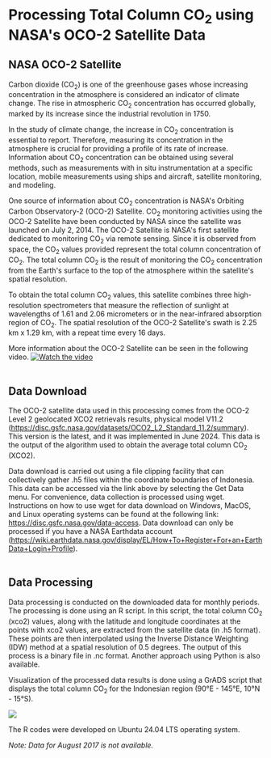 # Processing Total Column CO<sub>2</sub> using NASA's OCO-2 Satellite Data
## NASA OCO-2 Satellite

Carbon dioxide (CO<sub>2</sub>) is one of the greenhouse gases whose increasing concentration in the atmosphere is considered an indicator of climate change. The rise in atmospheric CO<sub>2</sub> concentration has occurred globally, marked by its increase since the industrial revolution in 1750.

In the study of climate change, the increase in CO<sub>2</sub> concentration is essential to report. Therefore, measuring its concentration in the atmosphere is crucial for providing a profile of its rate of increase. Information about CO<sub>2</sub> concentration can be obtained using several methods, such as measurements with in situ instrumentation at a specific location, mobile measurements using ships and aircraft, satellite monitoring, and modeling.

One source of information about CO<sub>2</sub> concentration is NASA's Orbiting Carbon Observatory-2 (OCO-2) Satellite. CO<sub>2</sub> monitoring activities using the OCO-2 Satellite have been conducted by NASA since the satellite was launched on July 2, 2014. The OCO-2 Satellite is NASA's first satellite dedicated to monitoring CO<sub>2</sub> via remote sensing. Since it is observed from space, the CO<sub>2</sub> values provided represent the total column concentration of CO<sub>2</sub>. The total column CO<sub>2</sub> is the result of monitoring the CO<sub>2</sub> concentration from the Earth's surface to the top of the atmosphere within the satellite's spatial resolution.

To obtain the total column CO<sub>2</sub> values, this satellite combines three high-resolution spectrometers that measure the reflection of sunlight at wavelengths of 1.61 and 2.06 micrometers or in the near-infrared absorption region of CO<sub>2</sub>. The spatial resolution of the OCO-2 Satellite's swath is 2.25 km x 1.29 km, with a repeat time every 16 days.

More information about the OCO-2 Satellite can be seen in the following video.
[![Watch the video](https://img.youtube.com/vi/-uP_fqEfYWg/maxresdefault.jpg)](https://youtu.be/-uP_fqEfYWg)
<br></br>
## Data Download

The OCO-2 satellite data used in this processing comes from the OCO-2 Level 2 geolocated XCO2 retrievals results, physical model V11.2 (https://disc.gsfc.nasa.gov/datasets/OCO2_L2_Standard_11.2/summary). This version is the latest, and it was implemented in June 2024. This data is the output of the algorithm used to obtain the average total column CO<sub>2</sub> (XCO2).

Data download is carried out using a file clipping facility that can collectively gather .h5 files within the coordinate boundaries of Indonesia. This data can be accessed via the link above by selecting the Get Data menu. For convenience, data collection is processed using wget. Instructions on how to use wget for data download on Windows, MacOS, and Linux operating systems can be found at the following link: https://disc.gsfc.nasa.gov/data-access. Data download can only be processed if you have a NASA Earthdata account (https://wiki.earthdata.nasa.gov/display/EL/How+To+Register+For+an+EarthData+Login+Profile). 
<br></br>
## Data Processing

Data processing is conducted on the downloaded data for monthly periods. The processing is done using an R script. In this script, the total column CO<sub>2</sub> (xco2) values, along with the latitude and longitude coordinates at the points with xco2 values, are extracted from the satellite data (in .h5 format). These points are then interpolated using the Inverse Distance Weighting (IDW) method at a spatial resolution of 0.5 degrees. The output of this process is a binary file in .nc format.
Another approach using Python is also available.

Visualization of the processed data results is done using a GrADS script that displays the total column CO<sub>2</sub> for the Indonesian region (90°E - 145°E, 10°N - 15°S).

![](https://github.com/alberthnahas/OCO-2/blob/main/ghg-indonesia.gif)

The R codes were developed on Ubuntu 24.04 LTS operating system.

<i>Note: Data for August 2017 is not available.</i>
